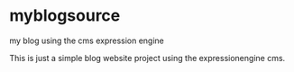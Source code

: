 # myblogsource
my blog using the cms expression engine


This is just a simple blog website project using the expressionengine cms. 
